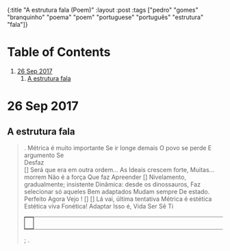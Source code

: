 {:title "A estrutura fala (Poem)"
 :layout :post
 :tags  ["pedro" "gomes" "branquinho" "poema" "poem" "portuguese" "português" "estrutura" "fala"]}

# Table of Contents

1.  [26 Sep 2017](#org90b76b0)
    1.  [A estrutura fala](#orgf7e3571)


<a id="org90b76b0"></a>

# 26 Sep 2017


<a id="orgf7e3571"></a>

## A estrutura fala

> .
> Métrica é muito importante 
> Se ir longe demais 
> O povo se perde 
> E argumento 
> Se         
> Desfaz        
> []
> Será que era em outra ordem&#x2026;
> As Ideais crescem forte, 
> Muitas&#x2026; morrem 
> Não é a força 
> Que faz 
> Apreender
> [] 
> Nivelamento, gradualmente; insistente
> Dinâmica: desde os dinossauros,
> Faz selecionar só aqueles
> Bem adaptados 
> Mudam sempre 
> De estado.
> Perfeito
> Agora
> Vejo
> !
> []
> []
> Lá vai, última tentativa
> Métrica é estética
> Estética viva
> Fonética!
> Adaptar
> Isso é,
> Vida
> Ser
> Sê
> Ti
> 
> <table border="2" cellspacing="0" cellpadding="6" rules="groups" frame="hsides">
> 
> 
> <colgroup>
> <col  class="org-left" />
> </colgroup>
> <tbody>
> <tr>
> <td class="org-left">&#xa0;</td>
> </tr>
> </tbody>
> </table>
> 
> ;
> .
